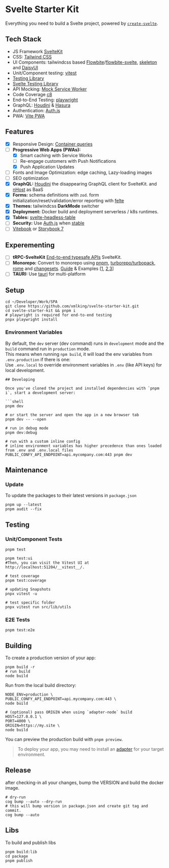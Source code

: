 # Svelte Starter Kit

Everything you need to build a Svelte project, powered
by [`create-svelte`](https://github.com/sveltejs/kit/tree/master/packages/create-svelte).

## Tech Stack

- JS Framework [SvelteKit](https://kit.svelte.dev/)
- CSS: [Tailwind CSS](https://tailwindcss.com/)
- UI Components: tailwindcss based [Flowbite](https://flowbite.com/)/[flowbite-svelte](https://flowbite-svelte.com/), [skeleton](https://www.skeleton.dev/) and [DaisyUI](https://daisyui.com/)
- Unit/Component testing: [vitest](https://vitest.dev/)
- [Testing Library](https://testing-library.com/)
- [Svelte Testing Library](https://github.com/testing-library/svelte-testing-library)
- API Mocking: [Mock Service Worker](https://mswjs.io/)
- Code Coverage [c8](https://c8.io/)
- End-to-End Testing: [playwright](https://playwright.dev/)
- GraphQL: [Houdini](https://www.houdinigraphql.com/) & [Hasura](https://hasura.io/)
- Authentication: [Auth.js](https://authjs.dev/)
- PWA: [Vite PWA](https://vite-pwa-org.netlify.app/frameworks/sveltekit.html)

## Features

- [x] Responsive Design: [Container queries](https://www.smashingmagazine.com/2021/05/complete-guide-css-container-queries/)
- [ ] **Progressive Web Apps (PWAs):**
  - [x] Smart caching with Service Works
  - [ ] Re-engage customers with Push Notifications
  - [x] Push Application Updates
- [ ] Fonts and Image Optimization: edge caching, Lazy-loading images
- [ ] SEO optimization
- [x] **GraphQL:** [Houdini](https://www.houdinigraphql.com/) the disappearing GraphQL client for SvelteKit. and [nHost](https://nhost.io/) as BaaS
- [x] **Forms:** schema definitions with `zod`. form initialization/reset/validation/error reporting with [felte](https://felte.dev/)
- [x] **Themes:** tailwindcss **DarkMode** switcher
- [x] **Deployment:** Docker build and deployment serverless / k8s runtimes.
- [x] **Tables:** [svelte-headless-table](https://svelte-headless-table.bryanmylee.com/docs/getting-started/overview#what-is-a-headless-ui-library)
- [ ] **Security:** Use [Auth.js](https://authjs.dev/) when [stable](https://vercel.com/blog/announcing-sveltekit-auth)
- [ ] [Vitebook](https://vitebook.dev/introduction/what-is-vitebook.html) or [Storybook 7](https://github.com/storybookjs/storybook/blob/next/code/frameworks/sveltekit/README.md)

## Experementing

- [ ] **tRPC-SvelteKit** [End-to-end typesafe APIs](https://icflorescu.github.io/trpc-sveltekit) SvelteKit.
- [ ] **Monorepo:** Convert to monorepo using [pnpm](https://pnpm.io/), [turborepo/turbopack](https://turbo.build/), [rome](https://rome.tools/) and [changesets](https://github.com/changesets/changesets). [Guide](https://nhost.io/blog/how-we-configured-pnpm-and-turborepo-for-our-monorepo) & Examples [[1](https://github.com/vercel/turbo/tree/main/examples/with-svelte), [2](https://github.com/oneezy/monorepo),[3](https://github.com/orefalo/sveltekit-monorepo)]
- [ ] **TAURI:** Use [tauri](https://tauri.app/) for multi-platform

## Setup

```shell
cd ~/Developer/Work/SPA
git clone https://github.com/xmlking/svelte-starter-kit.git
cd svelte-starter-kit && pnpm i
# playwright is required for end-to-end testing
pnpx playwright install
```

### Environment Variables

By default, the `dev` server (dev command) runs in `development` mode and the `build` command run in `production`
mode.  
This means when running `npm build`, it will load the env variables from `.env.production` if there is one:  
Use `.env.local` to override environment variables in `.env` (like API keys) for local development.

````shell
## Developing

Once you've cloned the project and installed dependencies with `pnpm i`, start a development server:

```shell
pnpm dev

# or start the server and open the app in a new browser tab
pnpm dev -- --open

# run in debug mode
pnpm dev:debug

# run with a custom inline config
# inline environment variables has higher precedence than ones loaded from .env and .env.local files
PUBLIC_CONFY_API_ENDPOINT=api.mycompany.com:443 pnpm dev
````

## Maintenance

### Update

To update the packages to their latest versions in `package.json`

```shell
pnpm up --latest
pnpm audit --fix
```

## Testing

### Unit/Component Tests

```shell
pnpm test

pnpm test:ui
#Then, you can visit the Vitest UI at http://localhost:51204/__vitest__/.

# test coverage
pnpm test:coverage

# updating Snapshots
pnpx vitest -u

# test specific folder
pnpx vitest run src/lib/utils
```

### E2E Tests

```shell
pnpm test:e2e
```

## Building

To create a production version of your app:

```shell
pnpm build -r
# run build
node build
```

Run from the local build directory:

```shell
NODE_ENV=production \
PUBLIC_CONFY_API_ENDPOINT=api.mycompany.com:443 \
node build

# (optional) pass ORIGIN when using `adapter-node` build
HOST=127.0.0.1 \
PORT=4000 \
ORIGIN=https://my.site \
node build
```

You can preview the production build with `pnpm preview`.

> To deploy your app, you may need to install an [adapter](https://kit.svelte.dev/docs/adapters) for your target
> environment.

## Release

after checking-in all your changes, bump the VERSION and build the docker image.

```shell
# dry-run
cog bump --auto --dry-run
# this will bump version in package.json and create git tag and commit.
cog bump --auto
```

## Libs

To build and publish libs

```shell
pnpm build:lib
cd package
pnpm publish
```
